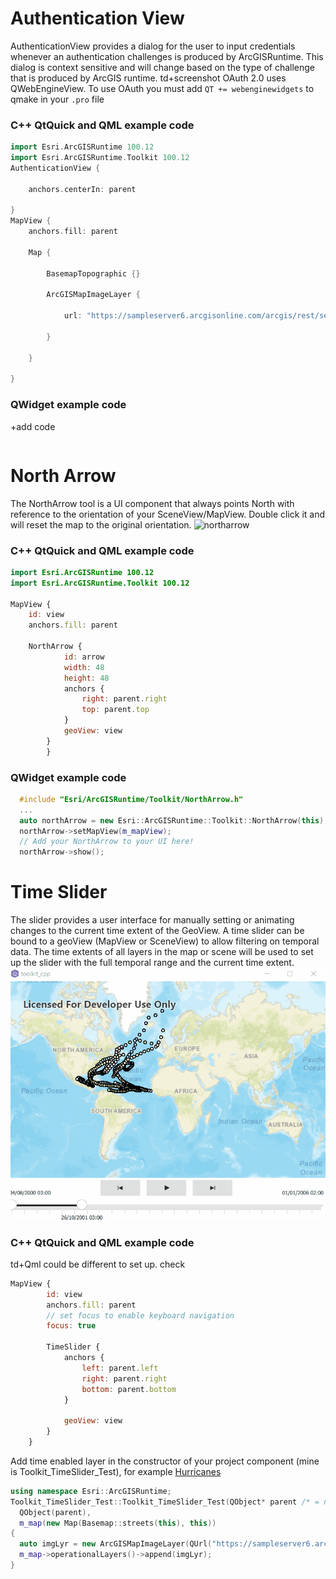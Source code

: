 # Authentication View
AuthenticationView provides a dialog for the user to input credentials whenever an authentication challenges is produced by ArcGISRuntime. This dialog is context sensitive and will change based on the type of challenge that is produced by ArcGIS runtime.
td+screenshot
OAuth 2.0 uses QWebEngineView. To use OAuth you must add ```QT += webenginewidgets``` to qmake in your ```.pro``` file

### C++ QtQuick and QML example code
```c++
import Esri.ArcGISRuntime 100.12
import Esri.ArcGISRuntime.Toolkit 100.12
AuthenticationView {

    anchors.centerIn: parent

}
MapView {
    anchors.fill: parent
    
    Map {

        BasemapTopographic {}

        ArcGISMapImageLayer {

            url: "https://sampleserver6.arcgisonline.com/arcgis/rest/services/USA_secure_user1/MapServer"

        }

    }

}
```

### QWidget example code
+add code
```
```

# North Arrow
The NorthArrow tool is a UI component that always points North with reference to the orientation of your SceneView/MapView.
Double click it and will reset the map to the original orientation.
![northarrow](northarrow.gif)

### C++ QtQuick and QML example code
```qml
import Esri.ArcGISRuntime 100.12
import Esri.ArcGISRuntime.Toolkit 100.12

MapView {
    id: view
    anchors.fill: parent

    NorthArrow {
            id: arrow
            width: 48
            height: 48
            anchors {
                right: parent.right
                top: parent.top
            }
            geoView: view
        }
        }
```

### QWidget example code
```c++
  #include "Esri/ArcGISRuntime/Toolkit/NorthArrow.h"
  ...
  auto northArrow = new Esri::ArcGISRuntime::Toolkit::NorthArrow(this);
  northArrow->setMapView(m_mapView);
  // Add your NorthArrow to your UI here!
  northArrow->show();
```

# Time Slider
The slider provides a user interface for manually setting or animating changes to the current time extent of the GeoView.
A time slider can be bound to a geoView (MapView or SceneView) to allow filtering on temporal data. The time extents of all layers in the map or scene will be used to set up the slider with the full temporal range and the current time extent.
![timeslider](timeslider.gif)

### C++ QtQuick and QML example code
td+Qml could be different to set up. check
```qml
MapView {
        id: view
        anchors.fill: parent
        // set focus to enable keyboard navigation
        focus: true

        TimeSlider {
            anchors {
                left: parent.left
                right: parent.right
                bottom: parent.bottom
            }

            geoView: view
        }
    }
```
Add time enabled layer in the constructor of your project component (mine is Toolkit_TimeSlider_Test), for example [Hurricanes](https://sampleserver6.arcgisonline.com/arcgis/rest/services/Hurricanes/MapServer)
```c++
using namespace Esri::ArcGISRuntime;
Toolkit_TimeSlider_Test::Toolkit_TimeSlider_Test(QObject* parent /* = nullptr */) :
  QObject(parent),
  m_map(new Map(Basemap::streets(this), this))
{
  auto imgLyr = new ArcGISMapImageLayer(QUrl("https://sampleserver6.arcgisonline.com/arcgis/rest/services/Hurricanes/MapServer"), this);
  m_map->operationalLayers()->append(imgLyr);
}
```